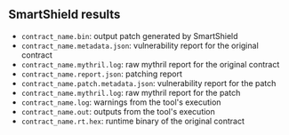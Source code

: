 ## SmartShield results
- `contract_name.bin`: output patch generated by SmartShield
- `contract_name.metadata.json`: vulnerability report for the original contract
- `contract_name.mythril.log`: raw mythril report for the original contract
- `contract_name.report.json`: patching report
- `contract_name.patch.metadata.json`: vulnerability report for the patch
- `contract_name.mythril.log`: raw mythril report for the patch
- `contract_name.log`: warnings from the tool's execution
- `contract_name.out`: outputs from the tool's execution
- `contract_name.rt.hex`: runtime binary of the original contract